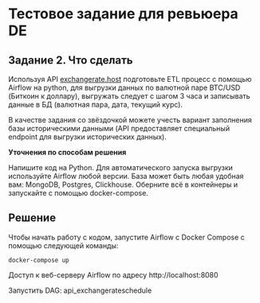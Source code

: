 # Тестовое задание для ревьюера DE

## Задание 2. Что сделать

Используя API [exchangerate.host](https://exchangerate.host/) подготовьте ETL процесс с помощью Airflow на python, для выгрузки данных по валютной паре BTC/USD (Биткоин к доллару), выгружать следует с шагом 3 часа и записывать данные в БД (валютная пара, дата, текущий курс).

В качестве задания со звёздочкой можете учесть вариант заполнения базы историческими данными (API предоставляет специальный endpoint для выгрузки исторических данных).

**Уточнения по способам решения**

Напишите код на Python.
Для автоматического запуска выгрузки используйте Airflow любой версии.
База может быть любая удобная вам: MongoDB, Postgres, Clickhouse.
Оберните всё в контейнеры и запускайте с помощью docker-compose.

## Решение

Чтобы начать работу с кодом, запустите Airflow с Docker Compose с помощью следующей команды:

```
docker-compose up 
```

Доступ к веб-серверу Airflow по адресу http://localhost:8080

Запустить DAG: api_exchangerateschedule
